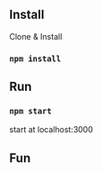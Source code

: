 ## Install

Clone & Install

### `npm install`

## Run

### `npm start`

start at localhost:3000

## Fun


